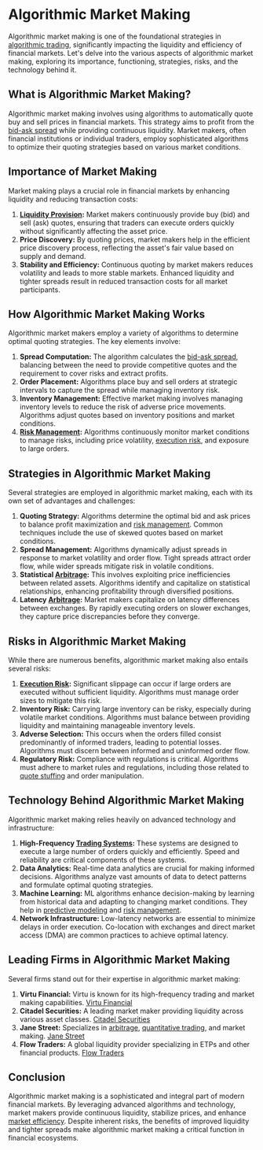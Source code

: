 # Algorithmic Market Making

Algorithmic market making is one of the foundational strategies in [algorithmic trading](../a/algorithmic_trading.md), significantly impacting the liquidity and efficiency of financial markets. Let's delve into the various aspects of algorithmic market making, exploring its importance, functioning, strategies, risks, and the technology behind it.

## What is Algorithmic Market Making?

Algorithmic market making involves using algorithms to automatically quote buy and sell prices in financial markets. This strategy aims to profit from the [bid-ask spread](../b/bid-ask_spread.md) while providing continuous liquidity. Market makers, often financial institutions or individual traders, employ sophisticated algorithms to optimize their quoting strategies based on various market conditions.

## Importance of Market Making

Market making plays a crucial role in financial markets by enhancing liquidity and reducing transaction costs:

1. **[Liquidity Provision](../l/liquidity_provision.md):** Market makers continuously provide buy (bid) and sell (ask) quotes, ensuring that traders can execute orders quickly without significantly affecting the asset price.
2. **Price Discovery:** By quoting prices, market makers help in the efficient price discovery process, reflecting the asset's fair value based on supply and demand.
3. **Stability and Efficiency:** Continuous quoting by market makers reduces volatility and leads to more stable markets. Enhanced liquidity and tighter spreads result in reduced transaction costs for all market participants.

## How Algorithmic Market Making Works

Algorithmic market makers employ a variety of algorithms to determine optimal quoting strategies. The key elements involve:

1. **Spread Computation:** The algorithm calculates the [bid-ask spread](../b/bid-ask_spread.md), balancing between the need to provide competitive quotes and the requirement to cover risks and extract profits.
2. **Order Placement:** Algorithms place buy and sell orders at strategic intervals to capture the spread while managing inventory risk.
3. **Inventory Management:** Effective market making involves managing inventory levels to reduce the risk of adverse price movements. Algorithms adjust quotes based on inventory positions and market conditions.
4. **[Risk Management](../r/risk_management.md):** Algorithms continuously monitor market conditions to manage risks, including price volatility, [execution risk](../e/execution_risk.md), and exposure to large orders.

## Strategies in Algorithmic Market Making

Several strategies are employed in algorithmic market making, each with its own set of advantages and challenges:

1. **Quoting Strategy:** Algorithms determine the optimal bid and ask prices to balance profit maximization and [risk management](../r/risk_management.md). Common techniques include the use of skewed quotes based on market conditions.
2. **Spread Management:** Algorithms dynamically adjust spreads in response to market volatility and order flow. Tight spreads attract order flow, while wider spreads mitigate risk in volatile conditions.
3. **Statistical [Arbitrage](../a/arbitrage.md):** This involves exploiting price inefficiencies between related assets. Algorithms identify and capitalize on statistical relationships, enhancing profitability through diversified positions.
4. **Latency [Arbitrage](../a/arbitrage.md):** Market makers capitalize on latency differences between exchanges. By rapidly executing orders on slower exchanges, they capture price discrepancies before they converge.

## Risks in Algorithmic Market Making

While there are numerous benefits, algorithmic market making also entails several risks:

1. **[Execution Risk](../e/execution_risk.md):** Significant slippage can occur if large orders are executed without sufficient liquidity. Algorithms must manage order sizes to mitigate this risk.
2. **Inventory Risk:** Carrying large inventory can be risky, especially during volatile market conditions. Algorithms must balance between providing liquidity and maintaining manageable inventory levels.
3. **Adverse Selection:** This occurs when the orders filled consist predominantly of informed traders, leading to potential losses. Algorithms must discern between informed and uninformed order flow.
4. **Regulatory Risk:** Compliance with regulations is critical. Algorithms must adhere to market rules and regulations, including those related to [quote stuffing](../q/quote_stuffing.md) and order manipulation.

## Technology Behind Algorithmic Market Making

Algorithmic market making relies heavily on advanced technology and infrastructure:

1. **High-Frequency [Trading Systems](../t/trading_systems.md):** These systems are designed to execute a large number of orders quickly and efficiently. Speed and reliability are critical components of these systems.
2. **Data Analytics:** Real-time data analytics are crucial for making informed decisions. Algorithms analyze vast amounts of data to detect patterns and formulate optimal quoting strategies.
3. **Machine Learning:** ML algorithms enhance decision-making by learning from historical data and adapting to changing market conditions. They help in [predictive modeling](../p/predictive_modeling.md) and [risk management](../r/risk_management.md).
4. **Network Infrastructure:** Low-latency networks are essential to minimize delays in order execution. Co-location with exchanges and direct market access (DMA) are common practices to achieve optimal latency.

## Leading Firms in Algorithmic Market Making

Several firms stand out for their expertise in algorithmic market making:

1. **Virtu Financial:** Virtu is known for its high-frequency trading and market making capabilities. [Virtu Financial](https://www.virtu.com/)
2. **Citadel Securities:** A leading market maker providing liquidity across various asset classes. [Citadel Securities](https://www.citadelsecurities.com/)
3. **Jane Street:** Specializes in [arbitrage](../a/arbitrage.md), [quantitative trading](../q/quantitative_trading.md), and market making. [Jane Street](https://www.janestreet.com/)
4. **Flow Traders:** A global liquidity provider specializing in ETPs and other financial products. [Flow Traders](https://www.flowtraders.com/)

## Conclusion

Algorithmic market making is a sophisticated and integral part of modern financial markets. By leveraging advanced algorithms and technology, market makers provide continuous liquidity, stabilize prices, and enhance [market efficiency](../m/market_efficiency.md). Despite inherent risks, the benefits of improved liquidity and tighter spreads make algorithmic market making a critical function in financial ecosystems.